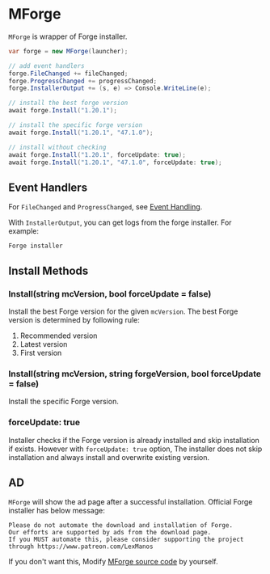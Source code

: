 # MForge

`MForge` is wrapper of Forge installer.

```csharp
var forge = new MForge(launcher);

// add event handlers
forge.FileChanged += fileChanged;
forge.ProgressChanged += progressChanged;
forge.InstallerOutput += (s, e) => Console.WriteLine(e);

// install the best forge version
await forge.Install("1.20.1");

// install the specific forge version
await forge.Install("1.20.1", "47.1.0");

// install without checking
await forge.Install("1.20.1", forceUpdate: true);
await forge.Install("1.20.1", "47.1.0", forceUpdate: true);
```

## Event Handlers

For `FileChanged` and `ProgressChanged`, see [Event Handling](../cmllib.core/getting-started/Handling-Events.md).

With `InstallerOutput`, you can get logs from the forge installer. For example:  

```
Forge installer 
```

## Install Methods

### Install(string mcVersion, bool forceUpdate = false)

Install the best Forge version for the given `mcVersion`. The best Forge version is determined by following rule:

1. Recommended version
2. Latest version
3. First version

### Install(string mcVersion, string forgeVersion, bool forceUpdate = false)

Install the specific Forge version.

### forceUpdate: true

Installer checks if the Forge version is already installed and skip installation if exists. However with `forceUpdate: true` option, The installer does not skip installation and always install and overwrite existing version.

## AD

`MForge` will show the ad page after a successful installation. Official Forge installer has below message:

```
Please do not automate the download and installation of Forge.
Our efforts are supported by ads from the download page.
If you MUST automate this, please consider supporting the project through https://www.patreon.com/LexManos
```

If you don't want this, Modify [MForge source code](https://github.com/CmlLib/CmlLib.Core.Installer.Forge/blob/main/CmlLib.Core.Installer.Forge/MForge.cs) by yourself.  
